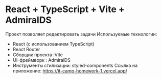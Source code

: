# React + TypeScript + Vite + AdmiralDS
Проект позволяет редактировать задачи
Используемые технологии:
  * React (с использованием TypeScript)
  * React Router
  * Сборщик проекта :Vite
  * UI-фреймворк : AdmiralDS
  * Инструменты стилизации: styled-components
Ссылка на приложение: https://it-camp-homework-1.vercel.app/
